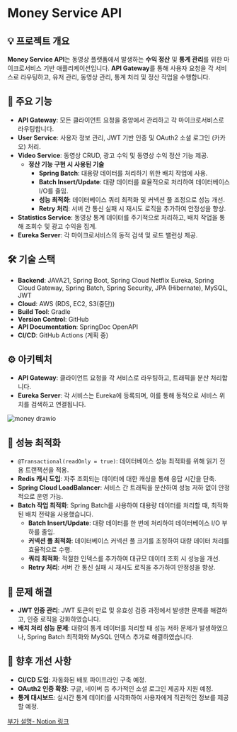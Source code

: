 # Money Service API

## 💡 프로젝트 개요
**Money Service API**는 동영상 플랫폼에서 발생하는 **수익 정산** 및 **통계 관리**를 위한 마이크로서비스 기반 애플리케이션입니다. **API Gateway**를 통해 사용자 요청을 각 서비스로 라우팅하고, 유저 관리, 동영상 관리, 통계 처리 및 정산 작업을 수행합니다.

## 🔑 주요 기능
- **API Gateway**: 모든 클라이언트 요청을 중앙에서 관리하고 각 마이크로서비스로 라우팅합니다.
- **User Service**: 사용자 정보 관리, JWT 기반 인증 및 OAuth2 소셜 로그인 (카카오) 처리.
- **Video Service**: 동영상 CRUD, 광고 수익 및 동영상 수익 정산 기능 제공.
    - **정산 기능 구현 시 사용된 기술**
        - **Spring Batch**: 대용량 데이터를 처리하기 위한 배치 작업에 사용.
        - **Batch Insert/Update**: 대량 데이터를 효율적으로 처리하여 데이터베이스 I/O를 줄임.
        - **성능 최적화**: 데이터베이스 쿼리 최적화 및 커넥션 풀 조정으로 성능 개선.
        - **Retry 처리**: 서버 간 통신 실패 시 재시도 로직을 추가하여 안정성을 향상.
- **Statistics Service**: 동영상 통계 데이터를 주기적으로 처리하고, 배치 작업을 통해 조회수 및 광고 수익을 집계.
- **Eureka Server**: 각 마이크로서비스의 동적 검색 및 로드 밸런싱 제공.

## 🛠 기술 스택
- **Backend**: JAVA21, Spring Boot, Spring Cloud Netflix Eureka, Spring Cloud Gateway, Spring Batch, Spring Security, JPA (Hibernate), MySQL, JWT
- **Cloud**: AWS (RDS, EC2, S3(중단))
- **Build Tool**: Gradle
- **Version Control**: GitHub
- **API Documentation**: SpringDoc OpenAPI
- **CI/CD**: GitHub Actions (계획 중)

## ⚙️ 아키텍처
- **API Gateway**: 클라이언트 요청을 각 서비스로 라우팅하고, 트래픽을 분산 처리합니다.
- **Eureka Server**: 각 서비스는 Eureka에 등록되며, 이를 통해 동적으로 서비스 위치를 검색하고 연결됩니다.

![money drawio](https://github.com/user-attachments/assets/c6bc7a53-3b16-400c-8348-96c47dd5eb31)


## 🚀 성능 최적화
- `@Transactional(readOnly = true)`: 데이터베이스 성능 최적화를 위해 읽기 전용 트랜잭션을 적용.
- **Redis 캐시 도입**: 자주 조회되는 데이터에 대한 캐싱을 통해 응답 시간을 단축.
- **Spring Cloud LoadBalancer**: 서비스 간 트래픽을 분산하여 성능 저하 없이 안정적으로 운영 가능.
- **Batch 작업 최적화**: Spring Batch를 사용하여 대용량 데이터를 처리할 때, 최적화된 배치 전략을 사용했습니다.
    - **Batch Insert/Update**: 대량 데이터를 한 번에 처리하여 데이터베이스 I/O 부하를 줄임.
    - **커넥션 풀 최적화**: 데이터베이스 커넥션 풀 크기를 조정하여 대량 데이터 처리를 효율적으로 수행.
    - **쿼리 최적화**: 적절한 인덱스를 추가하여 대규모 데이터 조회 시 성능을 개선.
    - **Retry 처리**: 서버 간 통신 실패 시 재시도 로직을 추가하여 안정성을 향상.

## 🔧 문제 해결
- **JWT 인증 관리**: JWT 토큰의 만료 및 유효성 검증 과정에서 발생한 문제를 해결하고, 인증 로직을 강화하였습니다.
- **배치 처리 성능 문제**: 대량의 통계 데이터를 처리할 때 성능 저하 문제가 발생하였으나, Spring Batch 최적화와 MySQL 인덱스 추가로 해결하였습니다.

## 🔮 향후 개선 사항
- **CI/CD 도입**: 자동화된 배포 파이프라인 구축 예정.
- **OAuth2 인증 확장**: 구글, 네이버 등 추가적인 소셜 로그인 제공자 지원 예정.
- **통계 대시보드**: 실시간 통계 데이터를 시각화하여 사용자에게 직관적인 정보를 제공할 예정.

[부가 설명- Notion 링크](https://third-amber-e30.notion.site/Money-10c720a78baf800c8819d97aeddb7a27?pvs=4)
